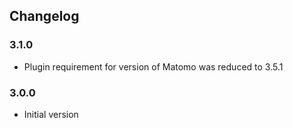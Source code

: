 ## Changelog

### 3.1.0
 * Plugin requirement for version of Matomo was reduced to 3.5.1

### 3.0.0
 * Initial version
